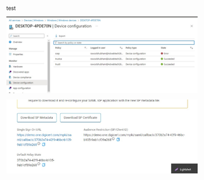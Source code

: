 test

![Screenshot](https://github.com/devshubham0321/test/blob/main/images.jpg)

![Device Config](https://github.com/devshubham0321/test/blob/main/windows/device-config.jpg)
